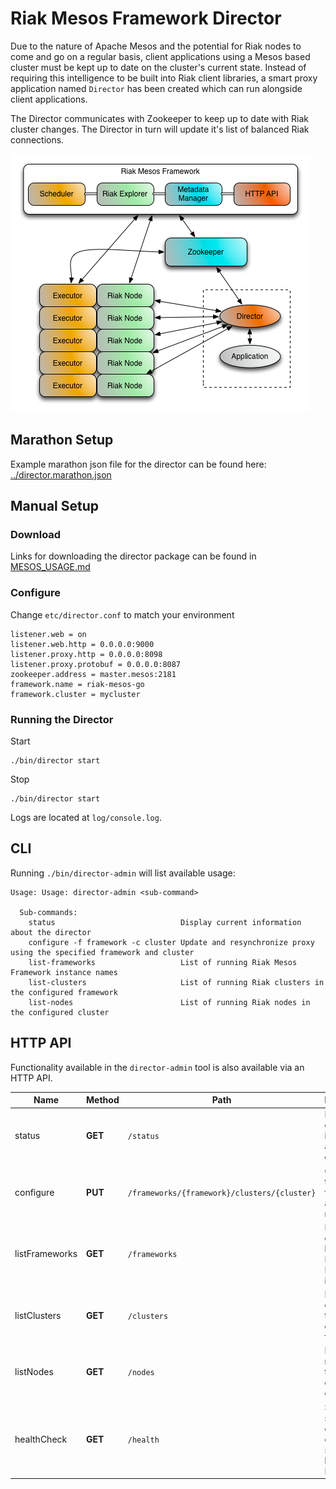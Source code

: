# Riak Mesos Framework Director

Due to the nature of Apache Mesos and the potential for Riak nodes to come and
go on a regular basis, client applications using a Mesos based cluster must
be kept up to date on the cluster's current state. Instead of requiring this
intelligence to be built into Riak client libraries, a smart proxy application named
`Director` has been created which can run alongside client applications.

The Director communicates with Zookeeper to keep up to date with Riak cluster changes.
The Director in turn will update it's list of balanced Riak connections.

![Director](RiakMesosControlFrame.png)

## Marathon Setup

Example marathon json file for the director can be found here: [../director.marathon.json](../director.marathon.json)

## Manual Setup

### Download

Links for downloading the director package can be found in [MESOS_USAGE.md](MESOS_USAGE.md)

### Configure

Change `etc/director.conf` to match your environment

```
listener.web = on
listener.web.http = 0.0.0.0:9000
listener.proxy.http = 0.0.0.0:8098
listener.proxy.protobuf = 0.0.0.0:8087
zookeeper.address = master.mesos:2181
framework.name = riak-mesos-go
framework.cluster = mycluster
```

### Running the Director

Start

```
./bin/director start
```

Stop

```
./bin/director start
```

Logs are located at `log/console.log`.

## CLI

Running `./bin/director-admin` will list available usage:

```
Usage: Usage: director-admin <sub-command>

  Sub-commands:
    status                            Display current information about the director
    configure -f framework -c cluster Update and resynchronize proxy using the specified framework and cluster
    list-frameworks                   List of running Riak Mesos Framework instance names
    list-clusters                     List of running Riak clusters in the configured framework
    list-nodes                        List of running Riak nodes in the configured cluster
```

## HTTP API

Functionality available in the `director-admin` tool is also available via an HTTP API.

Name | Method | Path | Description
--- | --- | --- | ---
status | **GET** | `/status` | Display current information about the director
configure | **PUT** | `/frameworks/{framework}/clusters/{cluster}` | Changes the framework and cluster names
listFrameworks | **GET** | `/frameworks` | Lists the currently known Riak Mesos Framework instances
listClusters | **GET** | `/clusters` | Lists the clusters for the configured framework
listNodes | **GET** | `/nodes` | Lists the nodes for the configured cluster
healthCheck | **GET** | `/health` | Simple status check for other services like Marathon
